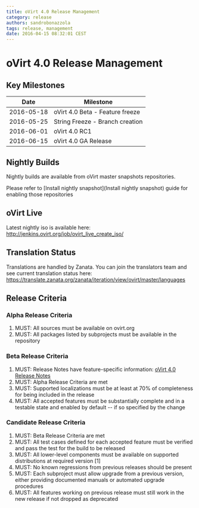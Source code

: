 ```yaml
---
title: oVirt 4.0 Release Management
category: release
authors: sandrobonazzola
tags: release, management
date: 2016-04-15 08:32:01 CEST
---
```


# oVirt 4.0 Release Management

## Key Milestones

| Date       | Milestone                       |
|------------|---------------------------------|
| 2016-05-18 | oVirt 4.0 Beta - Feature freeze |
| 2016-05-25 | String Freeze - Branch creation |
| 2016-06-01 | oVirt 4.0 RC1                   |
| 2016-06-15 | oVirt 4.0 GA Release            |

## Nightly Builds

Nightly builds are available from oVirt master snapshots repositories.

Please refer to [Install nightly snapshot](Install nightly snapshot) guide for enabling those repositories

## oVirt Live

Latest nightly iso is available here: <http://jenkins.ovirt.org/job/ovirt_live_create_iso/>

## Translation Status

Translations are handled by Zanata. You can join the translators team and see current translation status here:
<https://translate.zanata.org/zanata/iteration/view/ovirt/master/languages>

## Release Criteria

### Alpha Release Criteria

1.  MUST: All sources must be available on ovirt.org
2.  MUST: All packages listed by subprojects must be available in the repository

### Beta Release Criteria

1.  MUST: Release Notes have feature-specific information: [oVirt 4.0 Release Notes](/release/4.0.0/)
2.  MUST: Alpha Release Criteria are met
3.  MUST: Supported localizations must be at least at 70% of completeness for being included in the release
4.  MUST: All accepted features must be substantially complete and in a testable state and enabled by default -- if so specified by the change

### Candidate Release Criteria

1.  MUST: Beta Release Criteria are met
2.  MUST: All test cases defined for each accepted feature must be verified and pass the test for the build to be released
3.  MUST: All lower-level components must be available on supported distributions at required version [1]
4.  MUST: No known regressions from previous releases should be present
5.  MUST: Each subproject must allow upgrade from a previous version, either providing documented manuals or automated upgrade procedures
6.  MUST: All features working on previous release must still work in the new release if not dropped as deprecated
